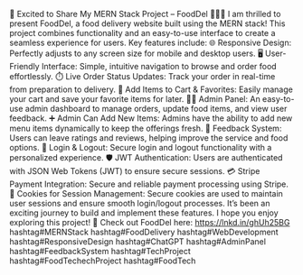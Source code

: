 🎉 Excited to Share My MERN Stack Project – FoodDel 🍔🍕🍣
I am thrilled to present FoodDel, a food delivery website built using the MERN stack! This project combines functionality and an easy-to-use interface to create a seamless experience for users.
Key features include:
🌐 Responsive Design: Perfectly adjusts to any screen size for mobile and desktop users.
🖥️ User-Friendly Interface: Simple, intuitive navigation to browse and order food effortlessly.
⏱️ Live Order Status Updates: Track your order in real-time from preparation to delivery.
🛒 Add Items to Cart & Favorites: Easily manage your cart and save your favorite items for later.
🧑‍💻 Admin Panel: An easy-to-use admin dashboard to manage orders, update food items, and view user feedback.
➕ Admin Can Add New Items: Admins have the ability to add new menu items dynamically to keep the offerings fresh.
📝 Feedback System: Users can leave ratings and reviews, helping improve the service and food options.
🔐 Login & Logout: Secure login and logout functionality with a personalized experience.
🛡️ JWT Authentication: Users are authenticated with JSON Web Tokens (JWT) to ensure secure sessions.
💳 Stripe Payment Integration: Secure and reliable payment processing using Stripe.
🍪 Cookies for Session Management: Secure cookies are used to maintain user sessions and ensure smooth login/logout processes.
It’s been an exciting journey to build and implement these features. I hope you enjoy exploring this project! 🚀
Check out FoodDel here: https://lnkd.in/ghUh25BG
hashtag#MERNStack hashtag#FoodDelivery hashtag#WebDevelopment hashtag#ResponsiveDesign hashtag#ChatGPT
hashtag#AdminPanel hashtag#FeedbackSystem hashtag#TechProject hashtag#FoodTechechProject hashtag#FoodTech


